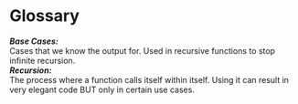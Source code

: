 # Glossary


***Base Cases:***\
Cases that we know the output for. Used in recursive functions to stop infinite recursion.\
***Recursion:***\
The process where a function calls itself within itself. Using it can result in very elegant code BUT only in certain use cases.
